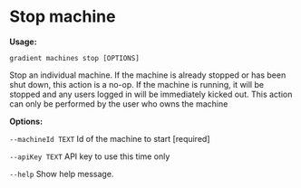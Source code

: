 # Stop machine

**Usage:** 

`gradient machines stop [OPTIONS]`

Stop an individual machine. If the machine is already stopped or has been shut down, this action is a no-op. If the machine is running, it will be stopped and any users logged in will be immediately kicked out. This action can only be performed by the user who owns the machine

**Options:**

`--machineId TEXT` Id of the machine to start  \[required\]

`--apiKey TEXT` API key to use this time only

`--help`   Show help message.

